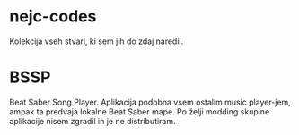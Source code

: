 # nejc-codes
Kolekcija vseh stvari, ki sem jih do zdaj naredil.

# BSSP

Beat Saber Song Player. Aplikacija podobna vsem ostalim music player-jem, ampak ta predvaja lokalne Beat Saber mape. Po želji modding skupine aplikacije nisem zgradil in je ne distributiram.
